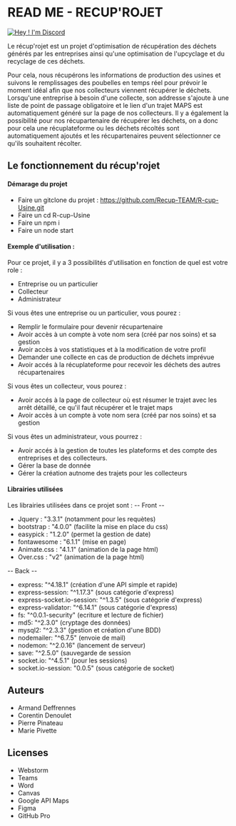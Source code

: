 # READ ME - RECUP'ROJET 

[![Hey ! I'm Discord](https://cdn.discordapp.com/attachments/978557928195915796/988729043706851338/unknown.png)](https://discord.com/)

Le récup'rojet est un projet d'optimisation de récupération des déchets générés par les entreprises ainsi qu'une optimisation de l'upcyclage et du recyclage de ces déchets.

Pour cela, nous récupérons les informations de production des usines et suivons le remplissages des poubelles en temps réel pour prévoir le moment idéal afin que nos collecteurs viennent récupérer le déchets. 
Lorsqu'une entreprise à besoin d'une collecte, son addresse s'ajoute à une liste de point de passage obligatoire et le lien d'un trajet MAPS est automatiquement généré sur la page de nos collecteurs. Il y a également la possibilité pour nos récupartenaire de récupérer les déchets, on a donc pour cela une récuplateforme ou les déchets récoltés sont automatiquement ajoutés et les récupartenaires peuvent sélectionner ce qu'ils souhaitent récolter.

## Le fonctionnement du récup'rojet
#### Démarage du projet
- Faire un gitclone du projet : https://github.com/Recup-TEAM/R-cup-Usine.git
- Faire un cd R-cup-Usine
- Faire un npm i
- Faire un node start

#### Exemple d'utilisation :
Pour ce projet, il y a 3 possibilités d'utilisation en fonction de quel est votre role :
- Entreprise ou un particulier
- Collecteur
- Administrateur

Si vous êtes une entreprise ou un particulier, vous pourez :
- Remplir le formulaire pour devenir récupartenaire
- Avoir accès à un compte à vote nom sera (créé par nos soins) et sa gestion
- Avoir accès à vos statistiques et à la modification de votre profil
- Demander une collecte en cas de production de déchets imprévue
- Avoir accés à la récuplateforme pour recevoir les déchets des autres récupartenaires

Si vous êtes un collecteur, vous pourez :
- Avoir accés à la page de collecteur où est résumer le trajet avec les arrêt détaillé, ce qu'il faut récupérer et le trajet maps
- Avoir accès à un compte à vote nom sera (créé par nos soins) et sa gestion

Si vous êtes un administrateur, vous pourrez :
- Avoir accés à la gestion de toutes les plateforms et des compte des entreprises et des collecteurs.
- Gérer la base de donnée
- Gérer la création autnome des trajets pour les collecteurs

#### Librairies utilisées
Les librairies utilisées dans ce projet sont :
-- Front --
- Jquery : "3.3.1" (notamment pour les requètes)
- bootstrap : "4.0.0" (facilite la mise en place du css)
- easypick : "1.2.0" (permet la gestion de date)
- fontawesome : "6.1.1" (mise en page)
- Animate.css : "4.1.1" (animation de la page html)
- Over.css : "v2" (animation de la page html)

-- Back --
- express: "^4.18.1" (création d'une API simple et rapide)
- express-session: "^1.17.3" (sous catégorie d'express)
- express-socket.io-session: "^1.3.5" (sous catégorie d'express)
- express-validator: "^6.14.1" (sous catégorie d'express)
- fs: "^0.0.1-security" (ecriture et lecture de fichier)
- md5: "^2.3.0" (cryptage des données)
- mysql2: "^2.3.3" (gestion et création d'une BDD)
- nodemailer: "^6.7.5" (envoie de mail)
- nodemon: "^2.0.16" (lancement de serveur)
- save: "^2.5.0" (sauvegarde de session
- socket.io: "^4.5.1" (pour les sessions)
- socket.io-session: "0.0.5" (sous catégorie de socket)

## Auteurs
- Armand Deffrennes
- Corentin Denoulet
- Pierre Pinateau
- Marie Pivette

## Licenses
- Webstorm
- Teams
- Word
- Canvas
- Google API Maps
- Figma
- GitHub Pro
